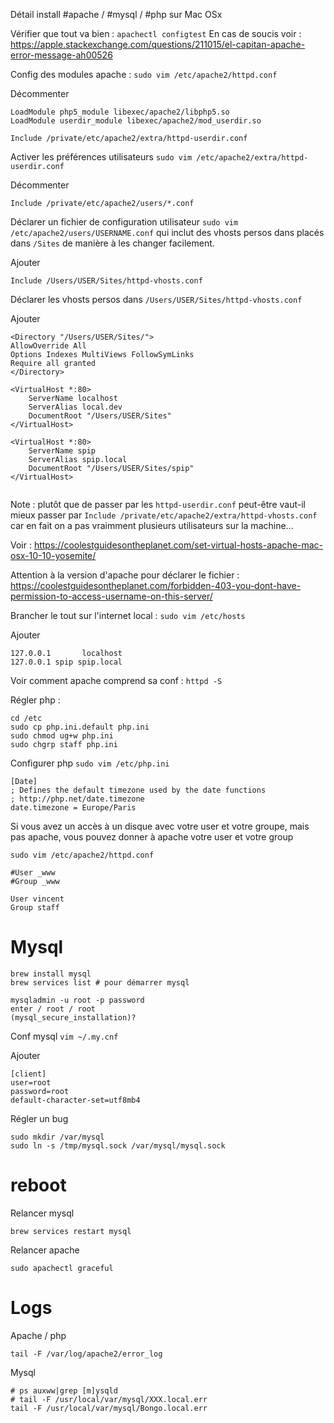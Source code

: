 Détail install #apache / #mysql / #php sur Mac OSx

Vérifier que tout va bien : `apachectl configtest`
En cas de soucis voir : https://apple.stackexchange.com/questions/211015/el-capitan-apache-error-message-ah00526

Config des modules apache : `sudo vim /etc/apache2/httpd.conf`

Décommenter
```
LoadModule php5_module libexec/apache2/libphp5.so
LoadModule userdir_module libexec/apache2/mod_userdir.so

Include /private/etc/apache2/extra/httpd-userdir.conf
```

Activer les préférences utilisateurs `sudo vim /etc/apache2/extra/httpd-userdir.conf`

Décommenter 
```
Include /private/etc/apache2/users/*.conf
```

Déclarer un fichier de configuration utilisateur `sudo vim /etc/apache2/users/USERNAME.conf` qui inclut des vhosts persos dans placés dans `/Sites` de manière à les changer facilement.

Ajouter 
```
Include /Users/USER/Sites/httpd-vhosts.conf
```

Déclarer les vhosts persos dans `/Users/USER/Sites/httpd-vhosts.conf`

Ajouter
```
<Directory "/Users/USER/Sites/">
AllowOverride All
Options Indexes MultiViews FollowSymLinks
Require all granted
</Directory>

<VirtualHost *:80>
    ServerName localhost
    ServerAlias local.dev
    DocumentRoot "/Users/USER/Sites"
</VirtualHost>

<VirtualHost *:80>
    ServerName spip
    ServerAlias spip.local
    DocumentRoot "/Users/USER/Sites/spip"
</VirtualHost>


```

Note : plutôt que de passer par les `httpd-userdir.conf` peut-être vaut-il mieux passer par `Include /private/etc/apache2/extra/httpd-vhosts.conf` car en fait on a pas vraimment plusieurs utilisateurs sur la machine...

Voir : https://coolestguidesontheplanet.com/set-virtual-hosts-apache-mac-osx-10-10-yosemite/

Attention à la version d'apache pour déclarer le fichier  : https://coolestguidesontheplanet.com/forbidden-403-you-dont-have-permission-to-access-username-on-this-server/

Brancher le tout sur l'internet local : `sudo vim /etc/hosts`

Ajouter
```
127.0.0.1       localhost
127.0.0.1 spip spip.local
```

Voir comment apache comprend sa conf : `httpd -S `

Régler php : 

```
cd /etc
sudo cp php.ini.default php.ini
sudo chmod ug+w php.ini
sudo chgrp staff php.ini
```

Configurer php `sudo vim /etc/php.ini`

```
[Date]
; Defines the default timezone used by the date functions
; http://php.net/date.timezone
date.timezone = Europe/Paris 
```

Si vous avez un accès à un disque avec votre user et votre groupe, mais pas apache, vous pouvez donner à apache votre user et votre group

`sudo vim /etc/apache2/httpd.conf`

```
#User _www
#Group _www

User vincent
Group staff
```

# Mysql

```
brew install mysql
brew services list # pour démarrer mysql

mysqladmin -u root -p password
enter / root / root
(mysql_secure_installation)?

```
Conf mysql `vim ~/.my.cnf`

Ajouter
```
[client]
user=root
password=root
default-character-set=utf8mb4
```

Régler un bug 

```
sudo mkdir /var/mysql
sudo ln -s /tmp/mysql.sock /var/mysql/mysql.sock
```
# reboot
Relancer mysql
```
brew services restart mysql
```

Relancer apache
```
sudo apachectl graceful
```

# Logs

Apache / php
```
tail -F /var/log/apache2/error_log
```

Mysql
```
# ps auxww|grep [m]ysqld
# tail -F /usr/local/var/mysql/XXX.local.err
tail -F /usr/local/var/mysql/Bongo.local.err
```


